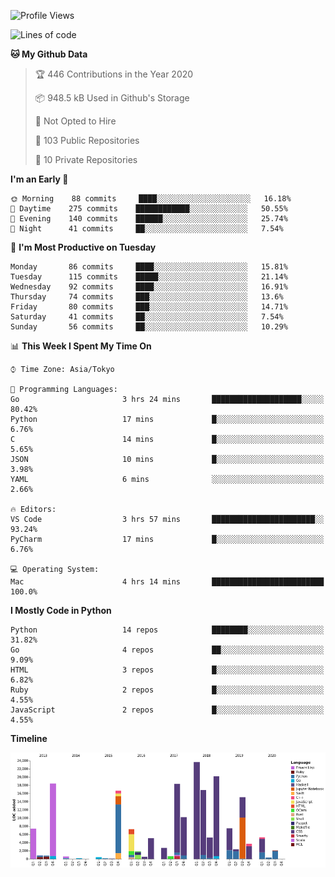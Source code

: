 <!--START_SECTION:waka-->
![Profile Views](http://img.shields.io/badge/Profile%20Views-3-blue)

![Lines of code](https://img.shields.io/badge/From%20Hello%20World%20I%27ve%20Written-1.8%20million%20lines%20of%20code-blue)

**🐱 My Github Data** 

> 🏆 446 Contributions in the Year 2020
 > 
> 📦 948.5 kB Used in Github's Storage 
 > 
> 🚫 Not Opted to Hire
 > 
> 📜 103 Public Repositories
 > 
> 🔑 10 Private Repositories 

**I'm an Early 🐤** 

```text
🌞 Morning    88 commits     ████░░░░░░░░░░░░░░░░░░░░░   16.18% 
🌆 Daytime    275 commits    ████████████░░░░░░░░░░░░░   50.55% 
🌃 Evening    140 commits    ██████░░░░░░░░░░░░░░░░░░░   25.74% 
🌙 Night      41 commits     ██░░░░░░░░░░░░░░░░░░░░░░░   7.54%

```
📅 **I'm Most Productive on Tuesday** 

```text
Monday       86 commits     ████░░░░░░░░░░░░░░░░░░░░░   15.81% 
Tuesday      115 commits    █████░░░░░░░░░░░░░░░░░░░░   21.14% 
Wednesday    92 commits     ████░░░░░░░░░░░░░░░░░░░░░   16.91% 
Thursday     74 commits     ███░░░░░░░░░░░░░░░░░░░░░░   13.6% 
Friday       80 commits     ███░░░░░░░░░░░░░░░░░░░░░░   14.71% 
Saturday     41 commits     ██░░░░░░░░░░░░░░░░░░░░░░░   7.54% 
Sunday       56 commits     ██░░░░░░░░░░░░░░░░░░░░░░░   10.29%

```


📊 **This Week I Spent My Time On** 

```text
⌚︎ Time Zone: Asia/Tokyo

💬 Programming Languages: 
Go                       3 hrs 24 mins       ████████████████████░░░░░   80.42% 
Python                   17 mins             █░░░░░░░░░░░░░░░░░░░░░░░░   6.76% 
C                        14 mins             █░░░░░░░░░░░░░░░░░░░░░░░░   5.65% 
JSON                     10 mins             █░░░░░░░░░░░░░░░░░░░░░░░░   3.98% 
YAML                     6 mins              ░░░░░░░░░░░░░░░░░░░░░░░░░   2.66%

🔥 Editors: 
VS Code                  3 hrs 57 mins       ███████████████████████░░   93.24% 
PyCharm                  17 mins             █░░░░░░░░░░░░░░░░░░░░░░░░   6.76%

💻 Operating System: 
Mac                      4 hrs 14 mins       █████████████████████████   100.0%

```

**I Mostly Code in Python** 

```text
Python                   14 repos            ████████░░░░░░░░░░░░░░░░░   31.82% 
Go                       4 repos             ██░░░░░░░░░░░░░░░░░░░░░░░   9.09% 
HTML                     3 repos             █░░░░░░░░░░░░░░░░░░░░░░░░   6.82% 
Ruby                     2 repos             █░░░░░░░░░░░░░░░░░░░░░░░░   4.55% 
JavaScript               2 repos             █░░░░░░░░░░░░░░░░░░░░░░░░   4.55%

```


**Timeline**

![Chart not found](https://github.com/takuan-osho/takuan-osho/blob/master/charts/bar_graph.png) 


<!--END_SECTION:waka-->
